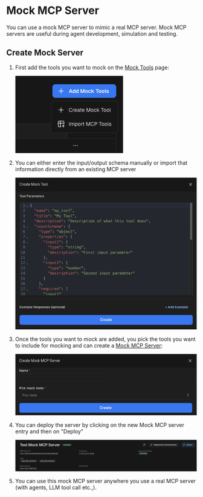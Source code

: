 <h1>Mock MCP Server</h1>

You can use a mock MCP server to mimic a real MCP server. Mock MCP servers are useful during agent development, simulation and testing.

<h2>Create Mock Server</h2>

1. First add the tools you want to mock on the [Mock Tools](https://platform.relai.ai/agent-hub/tool) page:

    <img src="../assets/tutorials/mock-mcp-server/1.png" alt="RELAI platform->AgentHub->Mock Tools"/>

2. You can either enter the input/output schema manually or import that information directly from an existing MCP server

    <img src="../assets/tutorials/mock-mcp-server/2.png" alt="RELAI platform->AgentHub->Mock Tools->Create Mock Tool"/>

3. Once the tools you want to mock are added, you pick the tools you want to include for mocking and can create a [Mock MCP Server](https://platform.relai.ai/agent-hub/mcp-server):

    <img src="../assets/tutorials/mock-mcp-server/3.png" alt="RELAI platform->AgentHub->Mock MCP Server"/>

4. You can deploy the server by clicking on the new Mock MCP server entry and then on "Deploy"

    <img src="../assets/tutorials/mock-mcp-server/4.png" alt="RELAI platform->AgentHub->Mock MCP Server->Deploy"/>

5. You can use this mock MCP server anywhere you use a real MCP server (with agents, LLM tool call etc.,).